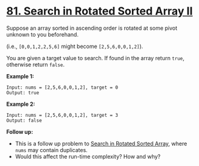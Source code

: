 # [81. Search in Rotated Sorted Array II](https://leetcode.com/problems/search-in-rotated-sorted-array-ii/description)
Suppose an array sorted in ascending order is rotated at some pivot unknown to you beforehand.

(i.e., `[0,0,1,2,2,5,6]` might become `[2,5,6,0,0,1,2]`).

You are given a target value to search. If found in the array return `true`, otherwise return `false`.

**Example 1:**
```
Input: nums = [2,5,6,0,0,1,2], target = 0
Output: true
```
**Example 2:**
```
Input: nums = [2,5,6,0,0,1,2], target = 3
Output: false
```
**Follow up:**

* This is a follow up problem to [Search in Rotated Sorted Array](https://leetcode.com/problems/search-in-rotated-sorted-array/description), where `nums` may contain duplicates.
* Would this affect the run-time complexity? How and why?